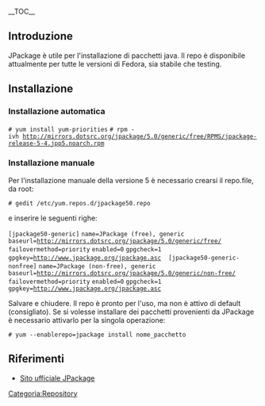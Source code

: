 \_\_TOC\_\_

Introduzione
------------

JPackage è utile per l'installazione di pacchetti java. Il repo è disponibile attualmente per tutte le versioni di Fedora, sia stabile che testing.

Installazione
-------------

### Installazione automatica

`# yum install yum-priorities`
`# rpm -ivh `[`http://mirrors.dotsrc.org/jpackage/5.0/generic/free/RPMS/jpackage-release-5-4.jpp5.noarch.rpm`](http://mirrors.dotsrc.org/jpackage/5.0/generic/free/RPMS/jpackage-release-5-4.jpp5.noarch.rpm)

### Installazione manuale

Per l'installazione manuale della versione 5 è necessario crearsi il repo.file, da root:

`# gedit /etc/yum.repos.d/jpackage50.repo`

e inserire le seguenti righe:

`[jpackage50-generic]`
`name=JPackage (free), generic`
`baseurl=`[`http://mirrors.dotsrc.org/jpackage/5.0/generic/free/`](http://mirrors.dotsrc.org/jpackage/5.0/generic/free/)
`failovermethod=priority`
`enabled=0`
`gpgcheck=1`
`gpgkey=`[`http://www.jpackage.org/jpackage.asc`](http://www.jpackage.org/jpackage.asc)
` `
`[jpackage50-generic-nonfree]`
`name=JPackage (non-free), generic`
`baseurl=`[`http://mirrors.dotsrc.org/jpackage/5.0/generic/non-free/`](http://mirrors.dotsrc.org/jpackage/5.0/generic/non-free/)
`failovermethod=priority`
`enabled=0`
`gpgcheck=1`
`gpgkey=`[`http://www.jpackage.org/jpackage.asc`](http://www.jpackage.org/jpackage.asc)

Salvare e chiudere.
Il repo è pronto per l'uso, ma non è attivo di default (consigliato). Se si volesse installare dei pacchetti provenienti da JPackage è necessario attivarlo per la singola operazione:

`# yum --enablerepo=jpackage install nome_pacchetto`

Riferimenti
-----------

-   [Sito ufficiale JPackage](http://www.jpackage.org/yum.php)

<Categoria:Repository>
